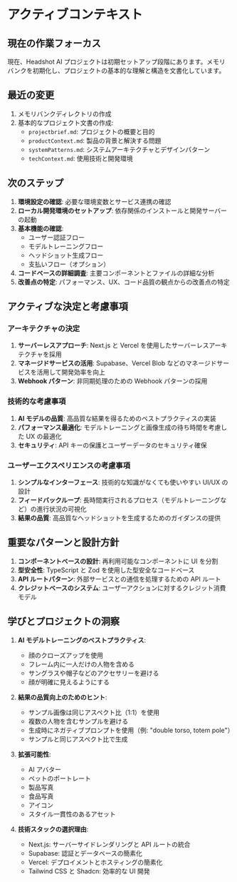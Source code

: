 # アクティブコンテキスト

## 現在の作業フォーカス

現在、Headshot AI プロジェクトは初期セットアップ段階にあります。メモリバンクを初期化し、プロジェクトの基本的な理解と構造を文書化しています。

## 最近の変更

1. メモリバンクディレクトリの作成
2. 基本的なプロジェクト文書の作成:
   - `projectbrief.md`: プロジェクトの概要と目的
   - `productContext.md`: 製品の背景と解決する問題
   - `systemPatterns.md`: システムアーキテクチャとデザインパターン
   - `techContext.md`: 使用技術と開発環境

## 次のステップ

1. **環境設定の確認**: 必要な環境変数とサービス連携の確認
2. **ローカル開発環境のセットアップ**: 依存関係のインストールと開発サーバーの起動
3. **基本機能の確認**:
   - ユーザー認証フロー
   - モデルトレーニングフロー
   - ヘッドショット生成フロー
   - 支払いフロー（オプション）
4. **コードベースの詳細調査**: 主要コンポーネントとファイルの詳細な分析
5. **改善点の特定**: パフォーマンス、UX、コード品質の観点からの改善点の特定

## アクティブな決定と考慮事項

### アーキテクチャの決定

1. **サーバーレスアプローチ**: Next.js と Vercel を使用したサーバーレスアーキテクチャを採用
2. **マネージドサービスの活用**: Supabase、Vercel Blob などのマネージドサービスを活用して開発効率を向上
3. **Webhook パターン**: 非同期処理のための Webhook パターンの採用

### 技術的な考慮事項

1. **AI モデルの品質**: 高品質な結果を得るためのベストプラクティスの実装
2. **パフォーマンス最適化**: モデルトレーニングと画像生成の待ち時間を考慮した UX の最適化
3. **セキュリティ**: API キーの保護とユーザーデータのセキュリティ確保

### ユーザーエクスペリエンスの考慮事項

1. **シンプルなインターフェース**: 技術的な知識がなくても使いやすい UI/UX の設計
2. **フィードバックループ**: 長時間実行されるプロセス（モデルトレーニングなど）の進行状況の可視化
3. **結果の品質**: 高品質なヘッドショットを生成するためのガイダンスの提供

## 重要なパターンと設計方針

1. **コンポーネントベースの設計**: 再利用可能なコンポーネントに UI を分割
2. **型安全性**: TypeScript と Zod を使用した型安全なコードベース
3. **API ルートパターン**: 外部サービスとの通信を処理するための API ルート
4. **クレジットベースのシステム**: ユーザーアクションに対するクレジット消費モデル

## 学びとプロジェクトの洞察

1. **AI モデルトレーニングのベストプラクティス**:

   - 顔のクローズアップを使用
   - フレーム内に一人だけの人物を含める
   - サングラスや帽子などのアクセサリーを避ける
   - 顔が明確に見えるようにする

2. **結果の品質向上のためのヒント**:

   - サンプル画像は同じアスペクト比（1:1）を使用
   - 複数の人物を含むサンプルを避ける
   - 生成時にネガティブプロンプトを使用（例: "double torso, totem pole"）
   - サンプルと同じアスペクト比で生成

3. **拡張可能性**:

   - AI アバター
   - ペットのポートレート
   - 製品写真
   - 食品写真
   - アイコン
   - スタイル一貫性のあるアセット

4. **技術スタックの選択理由**:
   - Next.js: サーバーサイドレンダリングと API ルートの統合
   - Supabase: 認証とデータベースの簡素化
   - Vercel: デプロイメントとホスティングの簡素化
   - Tailwind CSS と Shadcn: 効率的な UI 開発
